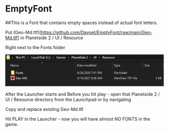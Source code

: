 # EmptyFont
##This is a Font that contains empty spaces instead of actual font letters.

Put (Geo-Md.ttf)[https://github.com/Dayset/EmptyFont/raw/main/Geo-Md.ttf] in Planetside 2 / UI / Resource

Right next to the Fonts folder

![img](https://github.com/Dayset/EmptyFont/blob/main/3.png)

After the Launcher starts and Before you hit play - open that Planetside 2 / UI / Resource directory from the Launchpad or by navigating

Copy and replace existing Geo-Md.ttf

Hit PLAY in the Launcher - now you will have almost NO FONTS in the game.

